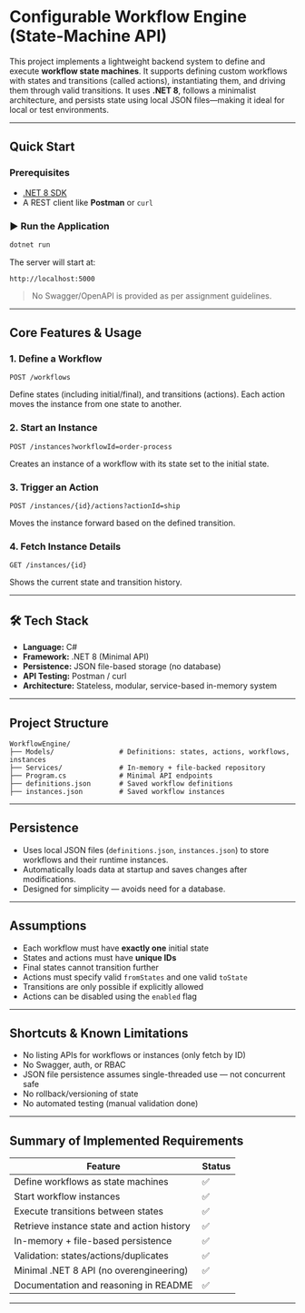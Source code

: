 # Configurable Workflow Engine (State-Machine API)

This project implements a lightweight backend system to define and execute **workflow state machines**. It supports defining custom workflows with states and transitions (called actions), instantiating them, and driving them through valid transitions. It uses **.NET 8**, follows a minimalist architecture, and persists state using local JSON files—making it ideal for local or test environments.

---

##  Quick Start

### Prerequisites

* [.NET 8 SDK](https://dotnet.microsoft.com/en-us/download/dotnet/8.0)
* A REST client like **Postman** or `curl`

### ▶ Run the Application

```bash
dotnet run
```

The server will start at:

```
http://localhost:5000
```

> No Swagger/OpenAPI is provided as per assignment guidelines.

---

##  Core Features & Usage

### 1. Define a Workflow

```http
POST /workflows
```

Define states (including initial/final), and transitions (actions). Each action moves the instance from one state to another.

### 2. Start an Instance

```http
POST /instances?workflowId=order-process
```

Creates an instance of a workflow with its state set to the initial state.

### 3. Trigger an Action

```http
POST /instances/{id}/actions?actionId=ship
```

Moves the instance forward based on the defined transition.

### 4. Fetch Instance Details

```http
GET /instances/{id}
```

Shows the current state and transition history.

---
## 🛠 Tech Stack
- **Language:** C#
- **Framework:** .NET 8 (Minimal API)
- **Persistence:** JSON file-based storage (no database)
- **API Testing:** Postman / curl
- **Architecture:** Stateless, modular, service-based in-memory system
---

## Project Structure

```
WorkflowEngine/
├── Models/                # Definitions: states, actions, workflows, instances
├── Services/              # In-memory + file-backed repository
├── Program.cs             # Minimal API endpoints
├── definitions.json       # Saved workflow definitions
├── instances.json         # Saved workflow instances

```

---

## Persistence

* Uses local JSON files (`definitions.json`, `instances.json`) to store workflows and their runtime instances.
* Automatically loads data at startup and saves changes after modifications.
* Designed for simplicity — avoids need for a database.

---

##  Assumptions

* Each workflow must have **exactly one** initial state
* States and actions must have **unique IDs**
* Final states cannot transition further
* Actions must specify valid `fromStates` and one valid `toState`
* Transitions are only possible if explicitly allowed
* Actions can be disabled using the `enabled` flag

---

## Shortcuts & Known Limitations

* No listing APIs for workflows or instances (only fetch by ID)
* No Swagger, auth, or RBAC
* JSON file persistence assumes single-threaded use — not concurrent safe
* No rollback/versioning of state
* No automated testing (manual validation done)

---



## Summary of Implemented Requirements

| Feature                                    | Status |
| ------------------------------------------ | ------ |
| Define workflows as state machines         | ✅      |
| Start workflow instances                   | ✅      |
| Execute transitions between states         | ✅      |
| Retrieve instance state and action history | ✅      |
| In-memory + file-based persistence         | ✅      |
| Validation: states/actions/duplicates      | ✅      |
| Minimal .NET 8 API (no overengineering)    | ✅      |
| Documentation and reasoning in README      | ✅      |

---



